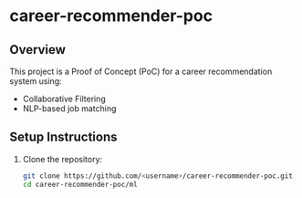 # career-recommender-poc
## Overview
This project is a Proof of Concept (PoC) for a career recommendation system using:
- Collaborative Filtering
- NLP-based job matching

## Setup Instructions
1. Clone the repository:
   ```bash
   git clone https://github.com/<username>/career-recommender-poc.git
   cd career-recommender-poc/ml

